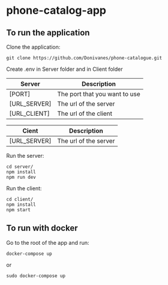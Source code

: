 # phone-catalog-app

## To run the application

Clone the application:

```
git clone https://github.com/Donivanes/phone-catalogue.git
```

Create .env in Server folder and in Client folder

| Server       | Description                   |
| ------------ | ----------------------------- |
| [PORT]       | The port that you want to use |
| [URL_SERVER] | The url of the server         |
| [URL_CLIENT] | The url of the client         |

| Cient        | Description           |
| ------------ | --------------------- |
| [URL_SERVER] | The url of the server |

Run the server:

```
cd server/
npm install
npm run dev
```

Run the client:

```
cd client/
npm install
npm start
```

## To run with docker

Go to the root of the app and run:

```
docker-compose up
```

or

```
sudo docker-compose up
```
